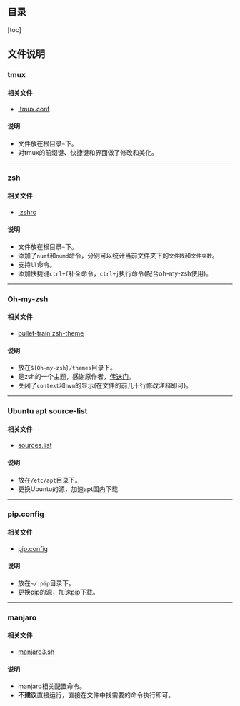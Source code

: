 ## 目录

[toc]

## 文件说明

### tmux

#### 相关文件

- [.tmux.conf](.tmux.conf)

#### 说明

- 文件放在根目录`~`下。
- 对tmux的前缀键、快捷键和界面做了修改和美化。

---

### zsh

#### 相关文件

- [.zshrc](.zshrc)

#### 说明

- 文件放在根目录`~`下。
- 添加了`numf`和`numd`命令，分别可以统计当前文件夹下的`文件数`和`文件夹数`。
- 支持`ll`命令。
- 添加快捷键`ctrl+f`补全命令，`ctrl+j`执行命令(配合oh-my-zsh使用)。

---

### Oh-my-zsh

#### 相关文件

- [bullet-train.zsh-theme](bullet-train.zsh-theme)

#### 说明

- 放在`${Oh-my-zsh}/themes`目录下。
- 是zsh的一个主题，感谢原作者，[传送门](https://github.com/caiogondim/bullet-train.zsh)。
- 关闭了`context`和`nvm`的显示(在文件的前几十行修改注释即可)。

---

### Ubuntu apt source-list

#### 相关文件

- [sources.list](sources.list)

#### 说明

- 放在`/etc/apt`目录下。
- 更换Ubuntu的源，加速apt国内下载

---

### pip.config

#### 相关文件

- [pip.config](pip.config)

#### 说明

- 放在`~/.pip`目录下。
- 更换pip的源，加速pip下载。

---

### manjaro

#### 相关文件

- [manjaro3.sh](manjaro3.sh)

#### 说明

- manjaro相关配置命令。
- **不建议**直接运行，直接在文件中找需要的命令执行即可。
